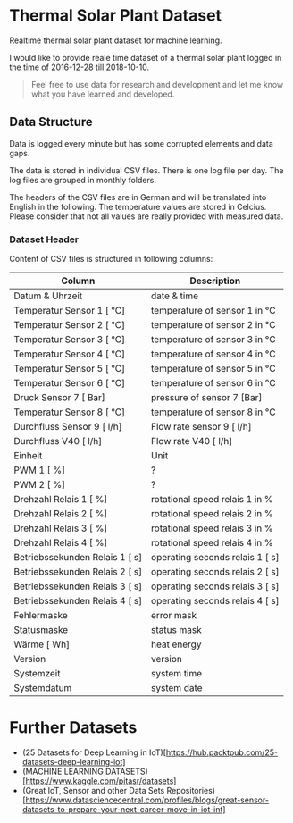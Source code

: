 # Thermal Solar Plant Dataset

Realtime thermal solar plant dataset for machine learning.

I would like to provide reale time dataset of a thermal solar plant logged in 
the time of 2016-12-28 till 2018-10-10.

> Feel free to use data for research and development and let me know what you have learned and developed.



## Data Structure

Data is logged every minute but has some corrupted elements and data gaps.

The data is stored in individual CSV files. There is one log file per day. 
The log files are grouped in monthly folders.

The headers of the CSV files are in German and will be translated into 
English in the following. The temperature values are stored in Celcius.
Please consider that not all values are really provided with measured data.

### Dataset Header

Content of CSV files is structured in following columns:

| Column                         | Description                      |
|--------------------------------|----------------------------------|
| Datum & Uhrzeit                | date & time                      |
| Temperatur Sensor 1 [ °C]      | temperature of sensor 1 in °C    |
| Temperatur Sensor 2 [ °C]      | temperature of sensor 2 in °C    |
| Temperatur Sensor 3 [ °C]      | temperature of sensor 3 in °C    |
| Temperatur Sensor 4 [ °C]      | temperature of sensor 4 in °C    |
| Temperatur Sensor 5 [ °C]      | temperature of sensor 5 in °C    |
| Temperatur Sensor 6 [ °C]      | temperature of sensor 6 in °C    |
| Druck Sensor 7 [ Bar]          | pressure of sensor 7 [Bar]       |
| Temperatur Sensor 8 [ °C]      | temperature of sensor 8 in °C    |
| Durchfluss Sensor 9 [ l/h]     | Flow rate sensor 9 [ l/h]        |
| Durchfluss V40 [ l/h]          | Flow rate V40 [ l/h]             |
| Einheit                        | Unit                             |
| PWM 1 [ %]                     | ?                                |
| PWM 2 [ %]                     | ?                                |
| Drehzahl Relais 1 [ %]         | rotational speed relais 1 in %   |
| Drehzahl Relais 2 [ %]         | rotational speed relais 2 in %   |
| Drehzahl Relais 3 [ %]         | rotational speed relais 3 in %   |
| Drehzahl Relais 4 [ %]         | rotational speed relais 4 in %   |
| Betriebssekunden Relais 1 [ s] | operating seconds relais 1 [ s]  |
| Betriebssekunden Relais 2 [ s] | operating seconds relais 2 [ s]  |
| Betriebssekunden Relais 3 [ s] | operating seconds relais 3 [ s]  |
| Betriebssekunden Relais 4 [ s] | operating seconds relais 4 [ s]  |
| Fehlermaske                    | error mask                       |
| Statusmaske                    | status mask                      |
| Wärme [ Wh]                    | heat energy                      |
| Version                        | version                          |
| Systemzeit                     | system time                      |
| Systemdatum                    | system date                      |

# Further Datasets

* (25 Datasets for Deep Learning in IoT)[https://hub.packtpub.com/25-datasets-deep-learning-iot]
* (MACHINE LEARNING DATASETS)[https://www.kaggle.com/pitasr/datasets]
* (Great IoT, Sensor and other Data Sets Repositories)[https://www.datasciencecentral.com/profiles/blogs/great-sensor-datasets-to-prepare-your-next-career-move-in-iot-int]